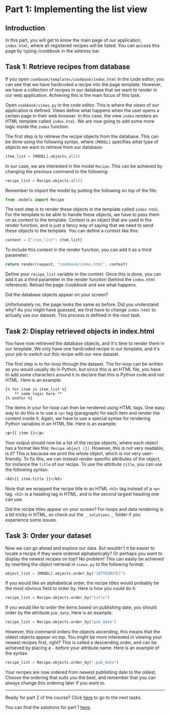 # Part 1: Implementing the list view

## Introduction

In this part, you will get to know the main page of our application, `index.html`, where all registered recipes will be listed. You can access this page by typing _/cookbook_ in the address bar.

## Task 1: Retrieve recipes from database

If you open `cookbook/templates/cookbook/index.html` in the code editor, you can see that we have hardcoded a recipe into the page template. However, we have a collection of recipes in our database that we want to render in our web application. Achieving this is the main focus of this task.

Open `cookbook/views.py` in the code editor. This is where the _views_ of our application is defined. Views define what happens when the user opens a certain page in their web browser. In this case, the view `index` renders an HTML template called `index.html`. We are now going to add some more logic inside the `index` function.

The first step is to retrieve the recipe objects from the database. This can be done using the following syntax, where `[MODEL]` specifies what type of objects we want to retrieve from our database:

```python
item_list = [MODEL].objects.all()
```

In our case, we are interested in the model `Recipe`. This can be achieved by changing the previous command to the following:

```python
recipe_list = Recipe.objects.all()
```

Remember to import the model by putting the following on top of the file:

```python
from .models import Recipe
```

The next step is to render these objects in the template called `index.html`. For the template to be able to handle these objects, we have to pass them on as _context_ to the template. Context is an object that are used in the render function, and is just a fancy way of saying that we need to send these objects to the template. You can define a context like this:

```python
context = {"item_list": item_list}
```

To include this context in the render function, you can add it as a third parameter:

```python
return render(request, "cookbook/index.html", context)
```

Define your `recipe_list` variable in the context. Once this is done, you can add it as a third parameter in the render function (behind the `index.html` reference). Reload the page _/cookbook_ and see what happens.

Did the database objects appear on your screen?

Unfortunately no, the page looks the same as before. Did you understand why? As you might have guessed, we first have to change `index.html` to actually use our dataset. This process is defined in the next task.

## Task 2: Display retrieved objects in index.html

You have now retrieved the database objects, and it's time to render them in our template. We only have one hardcoded recipe in our template, and it's your job to switch out this recipe with our new dataset.

The first step is to for-loop through the dataset. The for-loop can be written as you would usually do in Python, but since this is an HTML file, you have to add some characters around it to declare that this is Python code and not HTML. Here is an example:

```
{% for item in item_list %}
    ** some logic here **
{% endfor %}
```

The items in your for-loop can then be rendered using HTML tags. One easy way to do this is to use a `<p>` tag (paragraph) for each item and render the content inside it. Again, we have to use a special syntax for rendering Python variables in an HTML file. Here is an example:

```html
<p>{{ item }}</p>
```

Your output should now be a list of the recipe objects, where each object has a format like this: `Recipe object (1)`. However, this is not very readable, is it? This is because we print the whole object, which is not very user-friendly. To fix this, we can instead render specific attributes of the object, for instance the `title` of our recipe. To use the attribute `title`, you can use the following syntax:

```html
<h2>{{ item.title }}</h2>
```

Note that we wrapped the recipe title in an HTML `<h2>` tag instead of a `<p>` tag. `<h2>` is a heading tag in HTML, and is the second largest heading one can use.

Did the recipe titles appear on your screen? For-loops and data rendering is a bit tricky in HTML, so check out the `__solutions__` folder if you experience some issues.

## Task 3: Order your dataset

Now we can go ahead and explore our data. But wouldn't it be easier to locate a recipe if they were ordered alphabetically? Or perhaps you want to display the newest recipes on top? No problem! This can easily be achieved by rewriting the object retrieval in `views.py` to the following format:

```python
object_list = [MODEL].objects.order_by("[ATTRIBUTE]")
```

If you would like an alphabetical order, the recipe titles would probably be the most obvious field to order by. Here is how you could do it:

```python
recipe_list = Recipe.objects.order_by("title")
```

If you would like to order the items based on publishing date, you should order by the attribute `pub_date`. Here is an example:

```python
recipe_list = Recipe.objects.order_by("pub_date")
```

However, this command orders the objects ascending, this means that the oldest objects appear on top. You might be more interested in viewing your newest recipes first, right? This is called a descending order, and can be achieved by placing a `-` before your attribute name. Here is an example of the syntax:

```python
recipe_list = Recipe.objects.order_by("-pub_date")
```

Your recipes are now ordered from newest publishing date to the oldest. Choose the ordering that suits you the best, and remember that you can always change this ordering later if you want to.

---

Ready for part 2 of the course? Click [here](/__tasks__/part2) to go to the next tasks.

You can find the solutions for part 1 [here](/__solutions__/part1).
